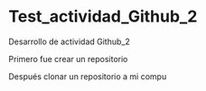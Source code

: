 # Test_actividad_Github_2
Desarrollo de actividad Github_2

Primero fue crear un repositorio

Después clonar un repositorio a mi compu



